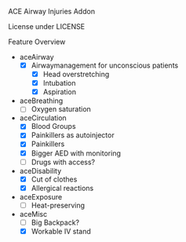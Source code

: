 ACE Airway Injuries Addon

License under LICENSE

Feature Overview

- aceAirway
  - [x] Airwaymanagement for unconscious patients
    - [x] Head overstretching
    - [x] Intubation
    - [x] Aspiration
- aceBreathing
  - [ ] Oxygen saturation
- aceCirculation
  - [x] Blood Groups
  - [X] Painkillers as autoinjector
  - [x] Painkillers
  - [X] Bigger AED with monitoring
  - [ ] Drugs with access?
- aceDisability
  - [x] Cut of clothes
  - [X] Allergical reactions
- aceExposure
  - [ ] Heat-preserving
- aceMisc
  - [ ] Big Backpack?
  - [X] Workable IV stand
